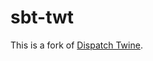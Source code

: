 sbt-twt
=======

This is a fork of [Dispatch Twine][1].

[1]: http://dispatch.databinder.net/Twine
[2]: http://code.google.com/p/simple-build-tool/
